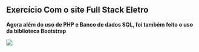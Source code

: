 <h2>Exercício Com o site Full Stack Eletro</h2>
<p><b>Agora além do uso de PHP e Banco de dados SQL, foi também feito o uso da biblioteca Bootstrap</b></p>
<img src="https://upload.wikimedia.org/wikipedia/commons/thumb/b/b2/Bootstrap_logo.svg/400px-Bootstrap_logo.svg.png" />
